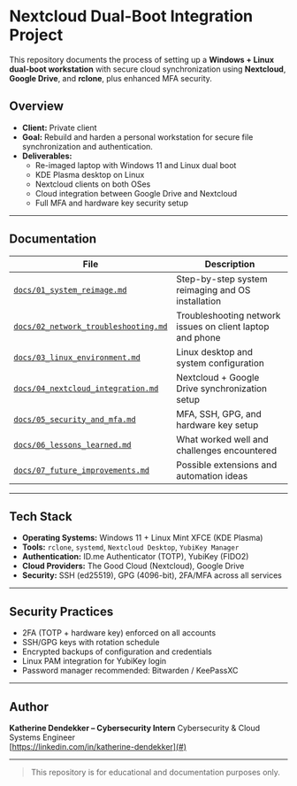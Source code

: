 # Nextcloud Dual-Boot Integration Project

This repository documents the process of setting up a **Windows + Linux dual-boot workstation** with secure cloud synchronization using **Nextcloud**, **Google Drive**, and **rclone**, plus enhanced MFA security.

## Overview

- **Client:** Private client
- **Goal:** Rebuild and harden a personal workstation for secure file synchronization and authentication.
- **Deliverables:**
  - Re-imaged laptop with Windows 11 and Linux dual boot
  - KDE Plasma desktop on Linux
  - Nextcloud clients on both OSes
  - Cloud integration between Google Drive and Nextcloud
  - Full MFA and hardware key security setup

---

## Documentation

| File | Description |
|------|--------------|
| [`docs/01_system_reimage.md`](docs/01_system_reimage.md) | Step-by-step system reimaging and OS installation |
| [`docs/02_network_troubleshooting.md`](docs/02_network_troubleshooting.md) | Troubleshooting network issues on client laptop and phone |
| [`docs/03_linux_environment.md`](docs/03_linux_environment.md) | Linux desktop and system configuration |
| [`docs/04_nextcloud_integration.md`](docs/04_nextcloud_integration.md) | Nextcloud + Google Drive synchronization setup |
| [`docs/05_security_and_mfa.md`](docs/05_security_and_mfa.md) | MFA, SSH, GPG, and hardware key setup |
| [`docs/06_lessons_learned.md`](docs/06_lessons_learned.md) | What worked well and challenges encountered |
| [`docs/07_future_improvements.md`](docs/07_future_improvements.md) | Possible extensions and automation ideas |

---

## Tech Stack

- **Operating Systems:** Windows 11 + Linux Mint XFCE (KDE Plasma)
- **Tools:** `rclone`, `systemd`, `Nextcloud Desktop`, `YubiKey Manager`
- **Authentication:** ID.me Authenticator (TOTP), YubiKey (FIDO2)
- **Cloud Providers:** The Good Cloud (Nextcloud), Google Drive
- **Security:** SSH (ed25519), GPG (4096-bit), 2FA/MFA across all services

---

## Security Practices

- 2FA (TOTP + hardware key) enforced on all accounts  
- SSH/GPG keys with rotation schedule  
- Encrypted backups of configuration and credentials  
- Linux PAM integration for YubiKey login  
- Password manager recommended: Bitwarden / KeePassXC

---

## Author

**Katherine Dendekker – Cybersecurity Intern**
Cybersecurity & Cloud Systems Engineer  
[https://linkedin.com/in/katherine-dendekker](#)

---

> This repository is for educational and documentation purposes only.

